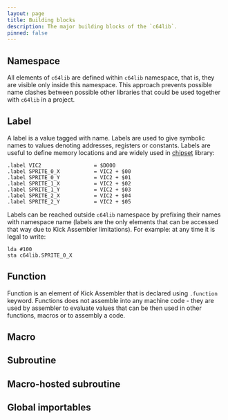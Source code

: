 ```yaml
---
layout: page
title: Building blocks
description: The major building blocks of the `c64lib`.
pinned: false
---
```

## Namespace
All elements of `c64lib` are defined within `c64lib` namespace, that is,
they are visible only inside this namespace. This approach prevents possible
name clashes between possible other libraries that could be used together
with `c64lib` in a project.

## Label
A label is a value tagged with name. Labels are used to give symbolic names
to values denoting addresses, registers or constants.
Labels are useful to define memory locations and are widely used in [chipset] 
library:

    .label VIC2                 = $D000 
    .label SPRITE_0_X           = VIC2 + $00 
    .label SPRITE_0_Y           = VIC2 + $01 
    .label SPRITE_1_X           = VIC2 + $02 
    .label SPRITE_1_Y           = VIC2 + $03 
    .label SPRITE_2_X           = VIC2 + $04 
    .label SPRITE_2_Y           = VIC2 + $05 

Labels can be reached outside `c64lib` namespace by prefixing their names with
namespace name (labels are the only elements that can be accessed that way due
to Kick Assembler limitations). For example: at any time it is legal to write:

    lda #100
    sta c64lib.SPRITE_0_X

## Function
Function is an element of Kick Assembler that is declared using
`.function` keyword. Functions does not assemble into any machine code -
they are used by assembler to evaluate values that can be then used 
in other functions, macros or to assembly a code.

## Macro

## Subroutine

## Macro-hosted subroutine

## Global importables

[chipset]: https://github.com/c64lib/chipset
